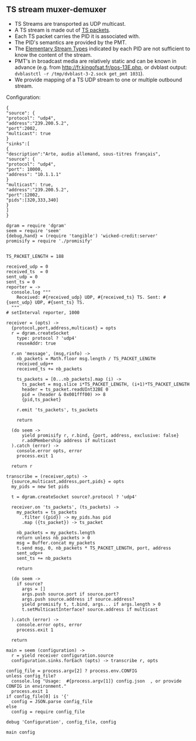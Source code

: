 TS stream muxer-demuxer
-----------------------

- TS Streams are transported as UDP multicast.
- A TS stream is made out of [TS packets](https://en.wikipedia.org/wiki/MPEG_transport_stream#Packet).
- Each TS packet carries the PID it is associated with.
- The PID's semantics are provided by the PMT.
- The [Elementary Stream Types](https://en.wikipedia.org/wiki/Program-specific_information#Elementary_stream_types) indicated by each PID are not sufficient to know the content of the stream.
- PMT's in broadcast media are relatively static and can be known in advance (e.g. from http://fr.kingofsat.fr/pos-13E.php, or dvblast output: `dvblastctl -r /tmp/dvblast-3-2.sock get_pmt 1031`).
- We provide mapping of a TS UDP stream to one or multiple outbound stream.

Configuration:
```
{
"source": {
"protocol": "udp4",
"address":"239.200.5.2",
"port":2002,
"multicast": true
}
"sinks":[
{
"description":"Arte, audio allemand, sous-titres français",
"source": {
"protocol": "udp4",
"port": 10000,
"address": "10.1.1.1"
}
"multicast": true,
"address":"239.200.5.2",
"port":12002,
"pids":[320,333,340]
}
]
}
```

    dgram = require 'dgram'
    seem = require 'seem'
    {debug,hand} = (require 'tangible') 'wicked-credit:server'
    promisify = require './promisify'


    TS_PACKET_LENGTH = 188

    received_udp = 0
    received_ts  = 0
    sent_udp = 0
    sent_ts = 0
    reporter = ->
      console.log """
        Received: #{received_udp} UDP, #{received_ts} TS. Sent: #{sent_udp} UDP, #{sent_ts} TS.
      """
    # setInterval reporter, 1000

    receiver = (opts) ->
      {protocol,port,address,multicast} = opts
      r = dgram.createSocket
        type: protocol ? 'udp4'
        reuseAddr: true

      r.on 'message', (msg,rinfo) ->
        nb_packets = Math.floor msg.length / TS_PACKET_LENGTH
        received_udp++
        received_ts += nb_packets

        ts_packets = [0...nb_packets].map (i) ->
          ts_packet = msg.slice i*TS_PACKET_LENGTH, (i+1)*TS_PACKET_LENGTH
          header = ts_packet.readUInt32BE 0
          pid = (header & 0x001fff00) >> 8
          {pid,ts_packet}

        r.emit 'ts_packets', ts_packets

        return

      (do seem ->
          yield promisify r, r.bind, {port, address, exclusive: false}
          r.addMembership address if multicast
      ).catch (error) ->
        console.error opts, error
        process.exit 1

      return r

    transcribe = (receiver,opts) ->
      {source,multicast,address,port,pids} = opts
      my_pids = new Set pids

      t = dgram.createSocket source?.protocol ? 'udp4'

      receiver.on 'ts_packets', (ts_packets) ->
        my_packets = ts_packets
          .filter ({pid}) -> my_pids.has pid
          .map ({ts_packet}) -> ts_packet

        nb_packets = my_packets.length
        return unless nb_packets > 0
        msg = Buffer.concat my_packets
        t.send msg, 0, nb_packets * TS_PACKET_LENGTH, port, address
        sent_udp++
        sent_ts += nb_packets

        return

      (do seem ->
        if source?
          args = []
          args.push source.port if source.port?
          args.push source.address if source.address?
          yield promisify t, t.bind, args... if args.length > 0
          t.setMulticastInterface? source.address if multicast

      ).catch (error) ->
        console.error opts, error
        process.exit 1

      return

    main = seem (configuration) ->
      r = yield receiver configuration.source
      configuration.sinks.forEach (opts) -> transcribe r, opts

    config_file = process.argv[2] ? process.env.CONFIG
    unless config_file?
      console.log "Usage:  #{process.argv[1]} config.json  , or provide CONFIG in environment."
      process.exit 1
    if config_file[0] is '{'
      config = JSON.parse config_file
    else
      config = require config_file

    debug 'Configuration', config_file, config

    main config
